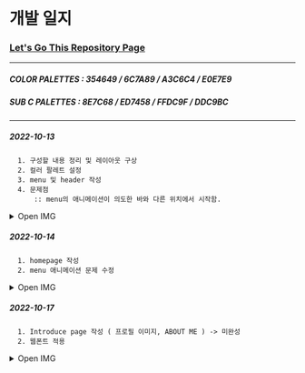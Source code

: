 
# 개발 일지

### [Let's Go This Repository Page](https://hello9721.github.io/)
* * *
##### COLOR PALETTES : 354649 / 6C7A89 / A3C6C4 / E0E7E9
##### SUB C PALETTES : 8E7C68 / ED7458 / FFDC9F / DDC9BC
* * *
##### 2022-10-13
      1. 구성할 내용 정리 및 레이아웃 구상
      2. 컬러 팔레트 설정
      3. menu 및 header 작성
      4. 문제점  
          :: menu의 애니메이션이 의도한 바와 다른 위치에서 시작함. 
<details>
<summary>Open IMG</summary>


> header 및 menu 애니메이션 작성 / 수정 + 열고 닫기  

![day 1~2](https://user-images.githubusercontent.com/95046369/195780266-a511d4a8-bf84-4eb2-9cae-2c28a7d7358c.gif)

</details>

##### 2022-10-14
      1. homepage 작성
      2. menu 애니메이션 문제 수정 
<details>
<summary>Open IMG</summary>
      
      
> homepage 작성  

![day 2](https://user-images.githubusercontent.com/95046369/195780796-c66367b0-85a1-4e30-b579-e3f6d39b5869.gif)

</details>

##### 2022-10-17
      1. Introduce page 작성 ( 프로필 이미지, ABOUT ME ) -> 미완성
      2. 웹폰트 적용
<details>
<summary>Open IMG</summary>
      
      
> INTRODUCE page 작성 ( 미완성 )

![day3](https://user-images.githubusercontent.com/95046369/196116520-21cb8249-21d1-4904-b7a1-37a8d6c43c9b.png)
  
> 웹폰트 적용

![day 3](https://user-images.githubusercontent.com/95046369/196117162-52e3eb0a-222e-469f-a209-22e170dafbcc.gif)

</details>
